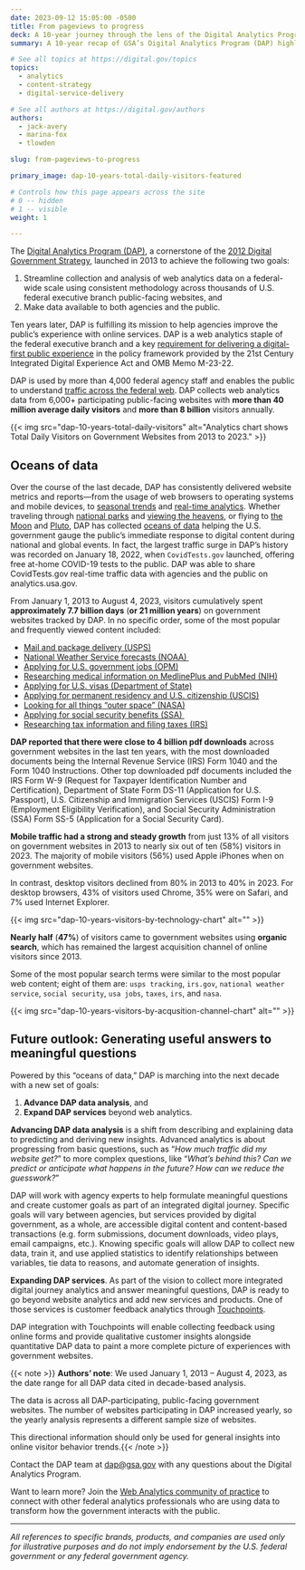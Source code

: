 ```yaml
---
date: 2023-09-12 15:05:00 -0500
title: From pageviews to progress
deck: A 10-year journey through the lens of the Digital Analytics Program
summary: A 10-year recap of GSA’s Digital Analytics Program (DAP) highlights its impact on federal government agencies and the public, high-level observations using government-wide website analytics and trends, and new goals set for the next decade to help generate useful answers to meaningful questions to make government websites better.

# See all topics at https://digital.gov/topics
topics:
  - analytics
  - content-strategy
  - digital-service-delivery

# See all authors at https://digital.gov/authors
authors:
  - jack-avery
  - marina-fox
  - tlowden

slug: from-pageviews-to-progress

primary_image: dap-10-years-total-daily-visitors-featured

# Controls how this page appears across the site
# 0 -- hidden
# 1 -- visible
weight: 1

---
```


The [Digital Analytics Program (DAP)](https://digital.gov/guides/dap/), a cornerstone of the [2012 Digital Government Strategy](https://obamawhitehouse.archives.gov/digitalgov/about), launched in 2013 to achieve the following two goals: 

1. Streamline collection and analysis of web analytics data on a federal-wide scale using consistent methodology across thousands of U.S. federal executive branch public-facing websites, and 
2. Make data available to both agencies and the public.

Ten years later, DAP is fulfilling its mission to help agencies improve the public’s experience with online services. DAP is a web analytics staple of the federal executive branch and a key [requirement for delivering a digital-first public experience](https://digital.gov/resources/delivering-digital-first-public-experience/) in the policy framework provided by the 21st Century Integrated Digital Experience Act and OMB Memo M-23-22.

DAP is used by more than 4,000 federal agency staff and enables the public to understand [traffic across the federal web](https://analytics.usa.gov/). DAP collects web analytics data from 6,000+ participating public-facing websites with **more than 40 million average daily visitors** and **more than 8 billion** visitors annually.

{{< img src="dap-10-years-total-daily-visitors" alt="Analytics chart shows Total Daily Visitors on Government Websites from 2013 to 2023." >}}

## Oceans of data

Over the course of the last decade, DAP has consistently delivered website metrics and reports—from the usage of web browsers to operating systems and mobile devices, to [seasonal trends](https://digital.gov/2015/04/16/using-a-hypothesis-driven-approach-in-analyzing-and-making-sense-of-your-website-traffic-data/) and [real-time analytics](http://analytics.usa.gov). Whether traveling through [national parks](https://digital.gov/2013/11/06/nps-gov-use-of-digital-analytics-program-beyond-the-numbers/) and [viewing the heavens](https://digital.gov/2015/09/28/nasa-lunar-eclipse-a-supermoon-match-made-in-metrics-heaven/), or flying to [the Moon](https://digital.gov/2013/09/17/digital-analytics-program-goes-to-the-moon/) and [Pluto](https://digital.gov/2015/07/16/dwarf-planet-giant-numbers-nasas-mission-to-pluto-goes-global/), DAP has collected [oceans of data](https://digital.gov/2014/04/01/digital-analytics-program-dap-oceans-of-data/) helping the U.S. government gauge the public’s immediate response to digital content during national and global events. In fact, the largest traffic surge in DAP’s history was recorded on January 18, 2022, when `CovidTests.gov` launched, offering free at-home COVID-19 tests to the public. DAP was able to share CovidTests.gov real-time traffic data with agencies and the public on analytics.usa.gov. 

From January 1, 2013 to August 4, 2023, visitors cumulatively spent **approximately 7.7 billion days** (**or 21 million years**) on government websites tracked by DAP. In no specific order, some of the most popular and frequently viewed content included: 

* [Mail and package delivery (USPS)](http://tools.usps.com)
* [National Weather Service forecasts (NOAA) ](http://forecast.weather.gov)
* [Applying for U.S. government jobs (OPM)](http://www.usajobs.gov)
* [Researching medical information on MedlinePlus and PubMed (NIH)](https://www.nlm.nih.gov/)
* [Applying for U.S. visas (Department of State)](http://ceac.state.gov)
* [Applying for permanent residency and U.S. citizenship (USCIS)](https://www.uscis.gov/)
* [Looking for all things “outer space” (NASA)](https://www.nasa.gov/)
* [Applying for social security benefits (SSA) ](http://ssa.gov)
* [Researching tax information and filing taxes (IRS)](https://www.irs.gov/) 

**DAP reported that there were close to 4 billion pdf downloads** across government websites in the last ten years, with the most downloaded documents being the Internal Revenue Service (IRS) Form 1040 and the Form 1040 Instructions. Other top downloaded pdf documents included the IRS Form W-9 (Request for Taxpayer Identification Number and Certification), Department of State Form DS-11 (Application for U.S. Passport), U.S. Citizenship and Immigration Services (USCIS) Form I-9 (Employment Eligibility Verification), and Social Security Administration (SSA) Form SS-5 (Application for a Social Security Card).

**Mobile traffic had a strong and steady growth** from just 13% of all visitors on government websites in 2013 to nearly six out of ten (58%) visitors in 2023. The majority of mobile visitors (56%) used Apple iPhones when on government websites.

In contrast, desktop visitors declined from 80% in 2013 to 40% in 2023. For desktop browsers, 43% of visitors used Chrome, 35% were on Safari, and 7% used Internet Explorer.

{{< img src="dap-10-years-visitors-by-technology-chart" alt="" >}}

**Nearly half** (**47%**) of visitors came to government websites using **organic search**, which has remained the largest acquisition channel of online visitors since 2013. 

Some of the most popular search terms were similar to the most popular web content; eight of them are: `usps tracking`, `irs.gov`, `national weather service`, `social security`, `usa jobs`, `taxes`, `irs`, and `nasa`.

{{< img src="dap-10-years-visitors-by-acqusition-channel-chart" alt="" >}}

## Future outlook: Generating useful answers to meaningful questions 

Powered by this “oceans of data,” DAP is marching into the next decade with a new set of goals: 

1. **Advance DAP data analysis**, and
2. **Expand DAP services** beyond web analytics.

**Advancing DAP data analysis** is a shift from describing and explaining data to predicting and deriving new insights. Advanced analytics is about progressing from basic questions, such as “*How much traffic did my website get?*” to more complex questions, like “*What’s behind this? Can we predict or anticipate what happens in the future? How can we reduce the guesswork?*”  

DAP will work with agency experts to help formulate meaningful questions and create customer goals as part of an integrated digital journey. Specific goals will vary between agencies, but services provided by digital government, as a whole, are accessible digital content and content-based transactions (e.g. form submissions, document downloads, video plays, email campaigns, etc.). Knowing specific goals will allow DAP to collect new data, train it, and use applied statistics to identify relationships between variables, tie data to reasons, and automate generation of insights.

**Expanding DAP services**. As part of the vision to collect more integrated digital journey analytics and answer meaningful questions, DAP is ready to go beyond website analytics and add new services and products. One of those services is customer feedback analytics through [Touchpoints](https://touchpoints.digital.gov/). 

DAP integration with Touchpoints will enable collecting feedback using online forms and provide qualitative customer insights alongside quantitative DAP data to paint a more complete picture of experiences with government websites.

{{< note >}} **Authors’ note**: We used January 1, 2013 – August 4, 2023, as the date range for all DAP data cited in decade-based analysis.

The data is across all DAP-participating, public-facing government websites. The number of websites participating in DAP increased yearly, so the yearly analysis represents a different sample size of websites.

This directional information should only be used for general insights into online visitor behavior trends.{{< /note >}}

Contact the DAP team at [dap@gsa.gov](mailto:dap@gsa.gov) with any questions about the Digital Analytics Program.

Want to learn more? Join the [Web Analytics community of practice](https://digital.gov/communities/web-analytics-and-optimization/) to connect with other federal analytics professionals who are using data to transform how the government interacts with the public.

- - -

*All references to specific brands, products, and companies are used only for illustrative purposes and do not imply endorsement by the U.S. federal government or any federal government agency.*
